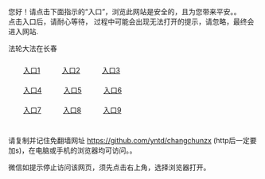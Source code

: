 您好！请点击下面指示的“入口”，浏览此网站是安全的，且为您带来平安。。 <br/>
点击入口后，请耐心等待， 过程中可能会出现无法打开的提示，请忽略，最终会进入网站. </br>

法轮大法在长春<br/>
<div style="padding:10px"><a style="margin:20px" target="_blank" href="https://d4qqpx0b1l1by.cloudfront.net/2Qpsp?lijryrdj" id="ccLink1" rel="nofollow">入口1</a> <a target="_blank" style="margin:20px" href="https://d1yauk1te32y1b.cloudfront.net/2Qpsp?hulgvn" id="ccLink2" rel="nofollow">入口2</a> <a style="margin:20px" target="_blank" href="https://d12go1iloioqoj.cloudfront.net/2Qpsp?xvlixmk" id="ccLink3" rel="nofollow">入口3</a></div>

<div style="padding:10px" ><a style="margin:20px" target="_blank" href="https://d4qqpx0b1l1by.cloudfront.net/2Qpsp?lijryrdj" id="ccLink4" rel="nofollow">入口4</a> <a style="margin:20px" href="https://d1yauk1te32y1b.cloudfront.net/2Qpsp?hulgvn" target="_blank" id="ccLink5" rel="nofollow">入口5</a> <a style="margin:20px" href="https://d12go1iloioqoj.cloudfront.net/2Qpsp?xvlixmk" target="_blank" id="ccLink6" rel="nofollow">入口6</a></div>

<div style="padding:10px"><a style="margin:20px" target="_blank" href="https://d4qqpx0b1l1by.cloudfront.net/2Qpsp?lijryrdj" id="ccLink7" rel="nofollow">入口7</a> <a style="margin:20px" href="https://d1yauk1te32y1b.cloudfront.net/2Qpsp?hulgvn" target="_blank" id="ccLink8" rel="nofollow">入口8</a> <a style="margin:20px" target="_blank" href="https://d12go1iloioqoj.cloudfront.net/2Qpsp?xvlixmk" id="ccLink9" rel="nofollow">入口9</a></div>

<br/>



请复制并记住免翻墙网址 https://github.com/yntd/changchunzx (http后一定要加s)，在电脑或手机的浏览器均可访问。。<br/>

微信如提示停止访问该网页，须先点击右上角，选择浏览器打开。
